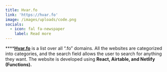 ```yaml
---
title: Hvar.fo
link: 'https://hvar.fo'
image: /images/uploads/code.png
socials:
  - icon: fal fa-newspaper
    label: Read more
---
```

****[**Hvar.fo**](https://hvar.fo) is a list over all “.fo” domains. All the websites are categorized into categories, and the search field allows the user to search for anything they want. The website is developed using **React, Airtable, and Netlify (Functions).**
